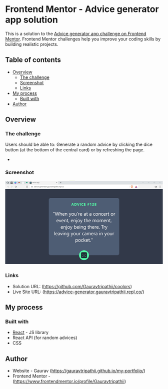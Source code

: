 # Frontend Mentor - Advice generator app solution

This is a solution to the [Advice generator app challenge on Frontend Mentor](https://www.frontendmentor.io/challenges/advice-generator-app-QdUG-13db). Frontend Mentor challenges help you improve your coding skills by building realistic projects.

## Table of contents

- [Overview](#overview)
  - [The challenge](#the-challenge)
  - [Screenshot](#screenshot)
  - [Links](#links)
- [My process](#my-process)
  - [Built with](#built-with)
- [Author](#author)


## Overview

### The challenge

Users should be able to:
    Generate a random advice by clicking the dice button (at the bottom of the central card) or by refreshing the page.

- 

### Screenshot

![](./screenshot.jpg)

### Links

- Solution URL: (https://github.com/Gauravtripathii/coolors)
- Live Site URL: (https://advice-generator.gauravtripathii.repl.co/)

## My process

### Built with

- [React](https://reactjs.org/) - JS library
- React API (for random advices)
- CSS

## Author

- Website - Gaurav (https://gauravtripathii.github.io/my-portfolio/)
- Frontend Mentor - (https://www.frontendmentor.io/profile/Gauravtripathii)